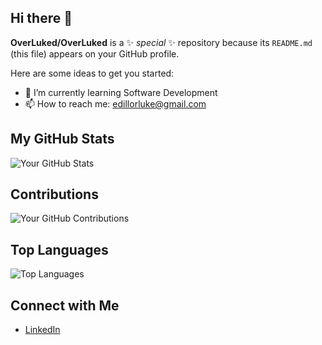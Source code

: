 ## Hi there 👋

**OverLuked/OverLuked** is a ✨ _special_ ✨ repository because its `README.md` (this file) appears on your GitHub profile.

Here are some ideas to get you started:

- 🌱 I’m currently learning Software Development
- 📫 How to reach me: edillorluke@gmail.com

## My GitHub Stats
![Your GitHub Stats](https://github-readme-stats.vercel.app/api?username=OverLuked&show_icons=true&theme=tokyonight)

## Contributions
![Your GitHub Contributions](https://github-readme-streak-stats.herokuapp.com/?user=OverLuked&theme=tokyonight)

## Top Languages
![Top Languages](https://github-readme-stats.vercel.app/api/top-langs/?username=OverLuked&layout=compact&theme=tokyonight)

## Connect with Me
- [LinkedIn](https://www.linkedin.com/in/luke-malachi-o-edillor-58aab2230/)
